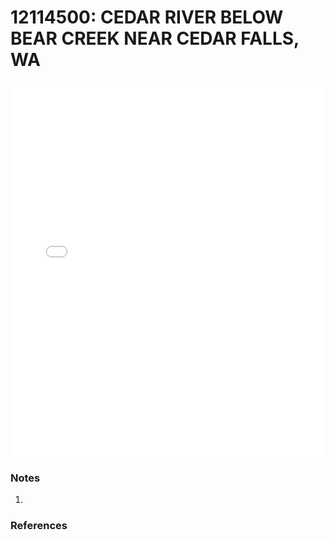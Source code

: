 # 12114500: CEDAR RIVER BELOW BEAR CREEK NEAR CEDAR FALLS, WA

<iframe src="/distribution_estimation/_static/stations/12114500_fdc.html" width="100%" height="600" frameborder="0"></iframe>

### Notes
1. 

### References

